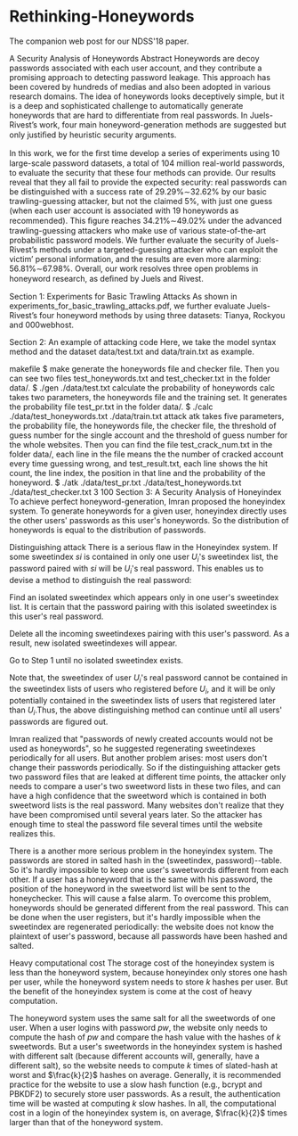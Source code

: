 # Rethinking-Honeywords
The companion web post for our NDSS'18 paper. 

A Security Analysis of Honeywords
Abstract
Honeywords are decoy passwords associated with each user account, and they contribute a promising approach to detecting password leakage. This approach has been covered by hundreds of medias and also been adopted in various research domains. The idea of honeywords looks deceptively simple, but it is a deep and sophisticated challenge to automatically generate honeywords that are hard to differentiate from real passwords. In Juels-Rivest’s work, four main honeyword-generation methods are suggested but only justiﬁed by heuristic security arguments.

In this work, we for the ﬁrst time develop a series of experiments using 10 large-scale password datasets, a total of 104 million real-world passwords, to evaluate the security that these four methods can provide. Our results reveal that they all fail to provide the expected security: real passwords can be distinguished with a success rate of 29.29%∼32.62% by our basic trawling-guessing attacker, but not the claimed 5%, with just one guess (when each user account is associated with 19 honeywords as recommended). This ﬁgure reaches 34.21%∼49.02% under the advanced trawling-guessing attackers who make use of various state-of-the-art probabilistic password models. We further evaluate the security of Juels-Rivest’s methods under a targeted-guessing attacker who can exploit the victim’ personal information, and the results are even more alarming: 56.81%∼67.98%. Overall, our work resolves three open problems in honeyword research, as deﬁned by Juels and Rivest.

Section 1: Experiments for Basic Trawling Attacks
As shown in experiments_for_basic_trawling_attacks.pdf, we further evaluate Juels-Rivest’s four honeyword methods by using three datasets: Tianya, Rockyou and 000webhost.

Section 2: An example of attacking code
Here, we take the model syntax method and the dataset data/test.txt and data/train.txt as example.

makefile
$ make
generate the honeywords file and checker file. Then you can see two files test_honeywords.txt and test_checker.txt in the folder data/.
$ ./gen ./data/test.txt
calculate the probability of honeywords calc takes two parameters, the honeywords file and the training set. It generates the probability file test_pr.txt in the folder data/.
$ ./calc ./data/test_honeywords.txt ./data/train.txt
attack atk takes five parameters, the probability file, the honeywords file, the checker file, the threshold of guess number for the single account and the threshold of guess number for the whole websites. Then you can find the file test_crack_num.txt in the folder data/, each line in the file means the the number of cracked account every time guessing wrong, and test_result.txt, each line shows the hit count, the line index, the position in that line and the probability of the honeyword.
$ ./atk ./data/test_pr.txt ./data/test_honeywords.txt ./data/test_checker.txt 3 100
Section 3: A Security Analysis of Honeyindex
To achieve perfect honeyword-generation, Imran proposed the honeyindex system. To generate honeywords for a given user, honeyindex directly uses the other users' passwords as this user's honeywords. So the distribution of honeywords is equal to the distribution of passwords.

Distinguishing attack
There is a serious flaw in the Honeyindex system. If some sweetindex $si$ is contained in only one user $U_i$'s sweetindex list, the password paired with $si$ will be $U_i$'s real password. This enables us to devise a method to distinguish the real password:

Find an isolated sweetindex which appears only in one user's sweetindex list. It is certain that the password pairing with this isolated sweetindex is this user's real password.

Delete all the incoming sweetindexes pairing with this user's password. As a result, new isolated sweetindexes will appear.

Go to Step 1 until no isolated sweetindex exists.

Note that, the sweetindex of user $U_i$'s real password cannot be contained in the sweetindex lists of users who registered before $U_i$, and it will be only potentially contained in the sweetindex lists of users that registered later than $U_i$.Thus, the above distinguishing method can continue until all users' passwords are figured out.

Imran realized that "passwords of newly created accounts would not be used as honeywords", so he suggested regenerating sweetindexes periodically for all users. But another problem arises: most users don't change their passwords periodically. So if the distinguishing attacker gets two password files that are leaked at different time points, the attacker only needs to compare a user's two sweetword lists in these two files, and can have a high confidence that the sweetword which is contained in both sweetword lists is the real password. Many websites don't realize that they have been compromised until several years later. So the attacker has enough time to steal the password file several times until the website realizes this.

There is a another more serious problem in the honeyindex system. The passwords are stored in salted hash in the (sweetindex, password)--table. So it's hardly impossible to keep one user's sweetwords different from each other. If a user has a honeyword that is the same with his password, the position of the honeyword in the sweetword list will be sent to the honeychecker. This will cause a false alarm. To overcome this problem, honeywords should be generated different from the real password. This can be done when the user registers, but it's hardly impossible when the sweetindex are regenerated periodically: the website does not know the plaintext of user's password, because all passwords have been hashed and salted.

Heavy computational cost
The storage cost of the honeyindex system is less than the honeyword system, because honeyindex only stores one hash per user, while the honeyword system needs to store $k$ hashes per user. But the benefit of the honeyindex system is come at the cost of heavy computation.

The honeyword system uses the same salt for all the sweetwords of one user. When a user logins with password $pw$, the website only needs to compute the hash of $pw$ and compare the hash value with the hashes of $k$ sweetwords. But a user's sweetwords in the honeyindex system is hashed with different salt (because different accounts will, generally, have a different salt), so the website needs to compute $k$ times of slated-hash at worst and $\frac{k}{2}$ hashes on average. Generally, it is recommended practice for the website to use a slow hash function (e.g., bcrypt and PBKDF2) to securely store user passwords. As a result, the authentication time will be wasted at computing $k$ slow hashes. In all, the computational cost in a login of the honeyindex system is, on average, $\frac{k}{2}$ times larger than that of the honeyword system.
